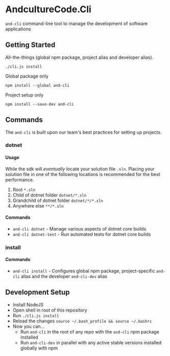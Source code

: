 # AndcultureCode.Cli
`and-cli` command-line tool to manage the development of software applications

## Getting Started

All-the-things (global npm package, project alias and developer alias).
```
./cli.js install
```

Global package only
```
npm install --global and-cli
```

Project setup only
```
npm install --save-dev and-cli
```

## Commands

The `and-cli` is built upon our team's best practices for setting up projects.

### dotnet

#### Usage

While the sdk will _eventually_ locate your solution file `.sln`. Placing your solution file in one of the following locations is recommended for the
best performance.

1. Root `*.sln`
2. Child of dotnet folder `dotnet/*.sln`
3. Grandchild of dotnet folder `dotnet/*/*.sln`
4. Anywhere else `**/*.sln`

#### Commands

* `and-cli dotnet` - Manage various aspects of dotnet core builds
* `and-cli dotnet-test` - Run automated tests for dotnet core builds


### install

#### Commands

* `and-cli install` - Configures global npm package, project-specific `and-cli` alias and the developer `and-cli-dev` alias


## Development Setup

* Install NodeJS
* Open shell in root of this repository
* Run `./cli.js install`
* Reload the changes `source ~/.bash_profile && source ~/.bashrc`
* Now you can...
    * Run `and-cli` in the root of any repo with the `and-cli` npm package installed
    * Run `and-cli-dev` in parallel with any active stable versions installed globally with npm